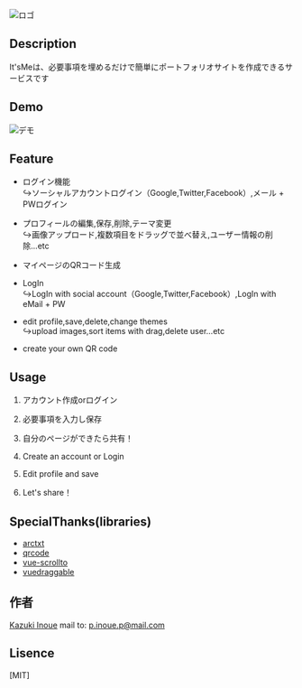 ![ロゴ](https://firebasestorage.googleapis.com/v0/b/profs-941da.appspot.com/o/images%2Fezgif.com-resize.png?alt=media&token=c8494a8c-c9ca-42b8-bdef-5d9ac31aac35)

## Description

It'sMeは、必要事項を埋めるだけで簡単にポートフォリオサイトを作成できるサービスです

## Demo

![デモ](https://firebasestorage.googleapis.com/v0/b/profs-941da.appspot.com/o/images%2Fdemo2.gif?alt=media&token=8fddeaa8-90c5-407b-91e9-fd1bb535a184)

## Feature

- ログイン機能  
↪︎ソーシャルアカウントログイン（Google,Twitter,Facebook）,メール + PWログイン
- プロフィールの編集,保存,削除,テーマ変更  
↪︎画像アップロード,複数項目をドラッグで並べ替え,ユーザー情報の削除...etc
- マイページのQRコード生成

- LogIn  
↪︎LogIn with social account（Google,Twitter,Facebook）,LogIn with eMail + PW
- edit profile,save,delete,change themes  
↪︎upload images,sort items with drag,delete user...etc
- create your own QR code

## Usage

1. アカウント作成orログイン
2. 必要事項を入力し保存
3. 自分のページができたら共有！
  
1. Create an account or Login
2. Edit profile and save
3. Let's share！

## SpecialThanks(libraries)
- [arctxt](https://www.npmjs.com/package/arctxt)
- [qrcode](https://www.npmjs.com/package/qrcode)
- [vue-scrollto](https://www.npmjs.com/package/vue-scrollto)
- [vuedraggable](https://www.npmjs.com/package/vuedraggable)

## 作者

[Kazuki Inoue](https://github.com/kz422)
mail to: p.inoue.p@mail.com

## Lisence

[MIT]
